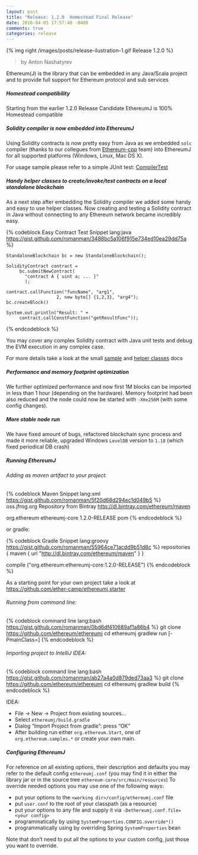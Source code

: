 ```yaml
---
layout: post
title: "Release: 1.2.0  Homestead Final Release"
date: 2016-04-05 17:57:40 -0400
comments: true
categories: release
---
```


{% img right /images/posts/release-ilustration-1.gif Release 1.2.0 %}

> by Anton Nashatyrev

Ethereum(J) is the library that can be embedded in any Java/Scala project
 and to provide full support for Ethereum protocol and sub services
 
<!--more--> 

##### Homestead compatibility

Starting from the earlier 1.2.0 Release Candidate EthereumJ is 100% Homestead compatible

##### Solidity compiler is now embedded into EthereumJ

Using Solidity contracts is now pretty easy from Java as we embedded `solc` compiler (thanks to our collegues from [Ethereum-cpp](https://github.com/ethereum/solidity) team) into EthereumJ for all supported platforms (Windows, Linux, Mac OS X). 

For usage sample please refer to a simple JUnit test: [CompilerTest](https://github.com/ethereum/ethereumj/blob/develop/ethereumj-core/src/test/java/org/ethereum/solidity/CompilerTest.java)

##### Handy helper classes to create/invoke/test contracts on a local standalone blockchain 

As a next step after embedding the Solidity compiler we added some handy and easy to use helper classes. Now creating and testing a Solidity contract in Java without connecting to any Ethereum network became incredibly easy.

{% codeblock Easy Contract Test Snippet lang:java https://gist.github.com/romanman/3488bc5a106f915e734ed10ea29dd75a %}  

    StandaloneBlockchain bc = new StandaloneBlockchain();
    
    SolidityContract contract = 
         bc.submitNewContract(
           "contract A { uint a; ... }"
           );
         
    contract.callFunction("funcName", "arg1", 
                       2, new byte[] {1,2,3}, "arg4");
    bc.createBlock()
    
    System.out.println("Result: " + 
         contract.callConstFunction("getResultFunc"));
{% endcodeblock %}

You may cover any complex Solidity contract with Java unit tests and debug the EVM execution in any complex case.

For more details take a look at the small [sample](https://github.com/ethereum/ethereumj/blob/develop/ethereumj-core/src/main/java/org/ethereum/samples/StandaloneBlockchainSample.java) and [helper classes](https://github.com/ethereum/ethereumj/tree/develop/ethereumj-core/src/main/java/org/ethereum/util/blockchain) docs

##### Performance and memory footprint optimization 

We further optimized performance and now first 1M blocks can be imported in less than 1 hour (depending on the hardware). Memory footprint had been also reduced and the node could now be started with `-Xmx256M` (with some config changes).

##### More stable node run 

We have fixed amount of bugs, refactored blockchain sync process and made it more reliable, upgraded Windows `LevelDB` version to `1.18` (which fixed periodical DB crash)

##### Running EthereumJ

###### Adding as maven artifact to your project: 

{% codeblock Maven Snippet lang:xml https://gist.github.com/romanman/5f20d68d294ec1d049b5 %}  
<repositories>
 	<repository>
   	<id>oss.jfrog.org</id>
   	<name>Repository from Bintray</name>
   	<url>http://dl.bintray.com/ethereum/maven</url>
 	</repository>
</repositories>
 
 
<dependency>
  <groupId>org.ethereum</groupId>
  <artifactId>ethereumj-core</artifactId>
  <version>1.2.0-RELEASE</version>
  <type>pom</type>
</dependency>
{% endcodeblock %}   

or gradle: 

{% codeblock Gradle Snippet lang:groovy https://gist.github.com/romanman/55964ce71acdd9b51d8c %}
   repositories {
       maven {
  	url "http://dl.bintray.com/ethereum/maven"
       }
   }

   compile ("org.ethereum:ethereumj-core:1.2.0-RELEASE")
{% endcodeblock %}   

As a starting point for your own project take a look at https://github.com/ether-camp/ethereumj.starter

###### Running from command line:

{% codeblock command line lang:bash https://gist.github.com/romanman/0bd6df410689af1a86b4 %}
 git clone https://github.com/ethereum/ethereumj
 cd ethereumj
 gradlew run [-PmainClass=<sample class>]
{% endcodeblock %}   


###### Importing project to IntelliJ IDEA: 

{% codeblock command line lang:bash https://gist.github.com/romanman/ab27a4a0d879ded73aa3 %}
 git clone https://github.com/ethereum/ethereumj
 cd ethereumj
 gradlew build
{% endcodeblock %}   

  IDEA:
* File -> New -> Project from existing sources…
* Select `ethereumj/build.gradle`
* Dialog “Import Project from gradle”: press “OK”
* After building run either `org.ethereum.Start`, one of `org.ethereum.samples.*` or create your own main. 

##### Configuring EthereumJ

For reference on all existing options, their description and defaults you may refer to the default config `ethereumj.conf` (you may find it in either the library jar or in the source tree `ethereum-core/src/main/resources`) 
To override needed options you may use one of the following ways: 

* put your options to the `<working dir>/config/ethereumj.conf` file
* put `user.conf` to the root of your classpath (as a resource) 
* put your options to any file and supply it via `-Dethereumj.conf.file=<your config>`
* programmatically by using `SystemProperties.CONFIG.override*()`
* programmatically using by overriding Spring `SystemProperties` bean 

Note that don’t need to put all the options to your custom config, just those you want to override. 

